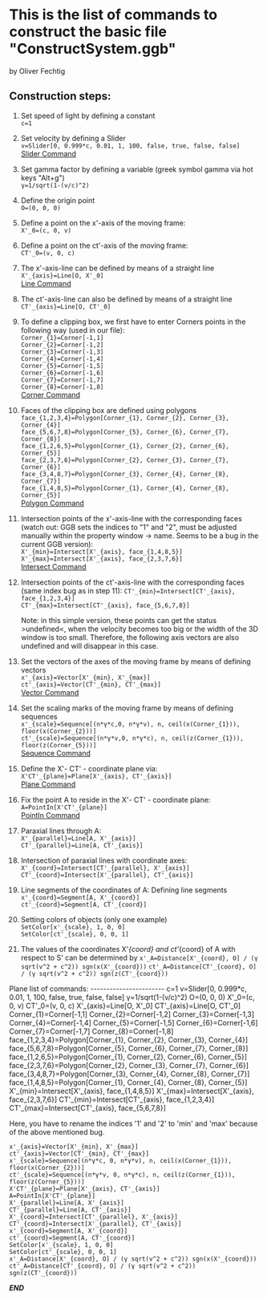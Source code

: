 
This is the list of commands to construct the basic file "ConstructSystem.ggb"
==============================================================================

by Oliver Fechtig

<!--
  Compile this file using pandoc to obtain a html version:  
    pandoc CommandListConstructProtocol.md -o CLCP.html -s -c CLCP.css
-->


<section>

Construction steps:
-------------------

1) Set speed of light by defining a constant  
    `c=1`

2) Set velocity by defining a Slider  
    `v=Slider[0, 0.999*c, 0.01, 1, 100, false, true, false, false]`  
    [Slider Command](https://wiki.geogebra.org/en/Slider_Command)
    
3) Set gamma factor by defining a variable (greek symbol gamma via hot keys "Alt+g")  
    `γ=1/sqrt(1-(v/c)^2)`
    
4) Define the origin point  
    `O=(0, 0, 0)`
    
5) Define a point on the x'-axis of the moving frame:  
    `X'_0=(c, 0, v)`

6) Define a point on the ct'-axis of the moving frame:  
    `CT'_0=(v, 0, c)`

7) The x'-axis-line can be defined by means of a straight line  
    `X'_{axis}=Line[O, X'_0]`  
    [Line Command](https://wiki.geogebra.org/en/Line_Command)
    
8) The ct'-axis-line can also be defined by means of a straight line  
    `CT'_{axis}=Line[O, CT'_0]`

9) To define a clipping box, we first have to enter Corners points in 
   the following way (used in our file):  
    `Corner_{1}=Corner[-1,1]`  
    `Corner_{2}=Corner[-1,2]`  
    `Corner_{3}=Corner[-1,3]`  
    `Corner_{4}=Corner[-1,4]`  
    `Corner_{5}=Corner[-1,5]`  
    `Corner_{6}=Corner[-1,6]`  
    `Corner_{7}=Corner[-1,7]`  
    `Corner_{8}=Corner[-1,8]`  
    [Corner Command](https://wiki.geogebra.org/en/Corner_Command)
    
10) Faces of the clipping box are defined using polygons  
    `face_{1,2,3,4}=Polygon[Corner_{1}, Corner_{2}, Corner_{3}, Corner_{4}]`  
    `face_{5,6,7,8}=Polygon[Corner_{5}, Corner_{6}, Corner_{7}, Corner_{8}]`  
    `face_{1,2,6,5}=Polygon[Corner_{1}, Corner_{2}, Corner_{6}, Corner_{5}]`  
    `face_{2,3,7,6}=Polygon[Corner_{2}, Corner_{3}, Corner_{7}, Corner_{6}]`  
    `face_{3,4,8,7}=Polygon[Corner_{3}, Corner_{4}, Corner_{8}, Corner_{7}]`  
    `face_{1,4,8,5}=Polygon[Corner_{1}, Corner_{4}, Corner_{8}, Corner_{5}]`  
    [Polygon Command](https://wiki.geogebra.org/en/Polygon_Command)

11) Intersection points of the x'-axis-line with the corresponding faces 
    (watch out: GGB sets the indices to "1" and "2", must be adjusted manually within 
    the property window -> name. Seems to be a bug in the current GGB version):  
    `X'_{min}=Intersect[X'_{axis}, face_{1,4,8,5}]`  
    `X'_{max}=Intersect[X'_{axis}, face_{2,3,7,6}]`  
    [Intersect Command](https://wiki.geogebra.org/en/Intersect_Command)
    
12) Intersection points of the ct'-axis-line with the corresponding faces 
    (same index bug as in step 11):
    `CT'_{min}=Intersect[CT'_{axis}, face_{1,2,3,4}]`  
    `CT'_{max}=Intersect[CT'_{axis}, face_{5,6,7,8}]`  

    Note: in this simple version, these points can get the status >undefined<, 
    when the velocity becomes too big or the width of the 3D window is too small. 
    Therefore, the following axis vectors are also undefined and will disappear 
    in this case.    

13) Set the vectors of the axes of the moving frame by means of defining vectors  
    `x'_{axis}=Vector[X'_{min}, X'_{max}]`  
    `ct'_{axis}=Vector[CT'_{min}, CT'_{max}]`  
    [Vector Command](https://wiki.geogebra.org/en/Vector_Command)
    
14) Set the scaling marks of the moving frame by means of defining sequences  
    `x'_{scale}=Sequence[(n*γ*c,0, n*γ*v), n, ceil(x(Corner_{1})), floor(x(Corner_{2}))]`  
    `ct'_{scale}=Sequence[(n*γ*v,0, n*γ*c), n, ceil(z(Corner_{1})), floor(z(Corner_{5}))]`  
    [Sequence Command](https://wiki.geogebra.org/en/Sequence_Command)    
    
15) Define the X'- CT' - coordinate plane via:  
    `X'CT'_{plane}=Plane[X'_{axis}, CT'_{axis}]`  
    [Plane Command](https://wiki.geogebra.org/en/Plane_Command)
    
16) Fix the point A to reside in the X'- CT' - coordinate plane:  
    `A=PointIn[X'CT'_{plane}]`  
    [PointIn Command](https://wiki.geogebra.org/en/PointIn_Command)
    
17) Paraxial lines through A:  
    `X'_{parallel}=Line[A, X'_{axis}]`  
    `CT'_{parallel}=Line[A, CT'_{axis}]`  
    
18) Intersection of paraxial lines with coordinate axes:  
    `X'_{coord}=Intersect[CT'_{parallel}, X'_{axis}]`  
    `CT'_{coord}=Intersect[X'_{parallel}, CT'_{axis}]`  

19) Line segments of the coordinates of A: Defining line segments  
    `x'_{coord}=Segment[A, X'_{coord}]`  
    `ct'_{coord}=Segment[A, CT'_{coord}]`  
    
20) Setting colors of objects (only one example)  
    `SetColor[x'_{scale}, 1, 0, 0]`  
    `SetColor[ct'_{scale}, 0, 0, 1]`

21) The values of the coordinates X'_{coord} and ct'_{coord} of A with respect to S'
    can be determined by
    `x'_A=Distance[X'_{coord}, O] / (γ sqrt(v^2 + c^2)) sgn(x(X'_{coord}))`
    `ct'_A=Distance[CT'_{coord}, O] / (γ sqrt(v^2 + c^2)) sgn(z(CT'_{coord}))`

</section>


<section>
Plane list of commands:
-----------------------
    c=1  
    v=Slider[0, 0.999*c, 0.01, 1, 100, false, true, false, false]  
    γ=1/sqrt(1-(v/c)^2)  
    O=(0, 0, 0)  
    X'_0=(c, 0, v)  
    CT'_0=(v, 0, c)  
    X'_{axis}=Line[O, X'_0]  
    CT'_{axis}=Line[O, CT'_0]  
    Corner_{1}=Corner[-1,1]  
    Corner_{2}=Corner[-1,2]   
    Corner_{3}=Corner[-1,3]  
    Corner_{4}=Corner[-1,4]  
    Corner_{5}=Corner[-1,5]  
    Corner_{6}=Corner[-1,6]  
    Corner_{7}=Corner[-1,7]  
    Corner_{8}=Corner[-1,8]  
    face_{1,2,3,4}=Polygon[Corner_{1}, Corner_{2}, Corner_{3}, Corner_{4}]  
    face_{5,6,7,8}=Polygon[Corner_{5}, Corner_{6}, Corner_{7}, Corner_{8}]  
    face_{1,2,6,5}=Polygon[Corner_{1}, Corner_{2}, Corner_{6}, Corner_{5}]  
    face_{2,3,7,6}=Polygon[Corner_{2}, Corner_{3}, Corner_{7}, Corner_{6}]  
    face_{3,4,8,7}=Polygon[Corner_{3}, Corner_{4}, Corner_{8}, Corner_{7}]  
    face_{1,4,8,5}=Polygon[Corner_{1}, Corner_{4}, Corner_{8}, Corner_{5}]      
    X'_{min}=Intersect[X'_{axis}, face_{1,4,8,5}]  
    X'_{max}=Intersect[X'_{axis}, face_{2,3,7,6}]  
    CT'_{min}=Intersect[CT'_{axis}, face_{1,2,3,4}]  
    CT'_{max}=Intersect[CT'_{axis}, face_{5,6,7,8}]  

Here, you have to rename the indices '1' and '2' to 'min' and 'max' because
of the above mentioned bug.

    x'_{axis}=Vector[X'_{min}, X'_{max}]  
    ct'_{axis}=Vector[CT'_{min}, CT'_{max}]  
    x'_{scale}=Sequence[(n*γ*c, 0, n*γ*v), n, ceil(x(Corner_{1})), floor(x(Corner_{2}))]  
    ct'_{scale}=Sequence[(n*γ*v, 0, n*γ*c), n, ceil(z(Corner_{1})), floor(z(Corner_{5}))]  
    X'CT'_{plane}=Plane[X'_{axis}, CT'_{axis}]  
    A=PointIn[X'CT'_{plane}]  
    X'_{parallel}=Line[A, X'_{axis}]  
    CT'_{parallel}=Line[A, CT'_{axis}]  
    X'_{coord}=Intersect[CT'_{parallel}, X'_{axis}]  
    CT'_{coord}=Intersect[X'_{parallel}, CT'_{axis}]  
    x'_{coord}=Segment[A, X'_{coord}]  
    ct'_{coord}=Segment[A, CT'_{coord}]  
    SetColor[x'_{scale}, 1, 0, 0]  
    SetColor[ct'_{scale}, 0, 0, 1]  
    x'_A=Distance[X'_{coord}, O] / (γ sqrt(v^2 + c^2)) sgn(x(X'_{coord}))  
    ct'_A=Distance[CT'_{coord}, O] / (γ sqrt(v^2 + c^2)) sgn(z(CT'_{coord}))  
    
</section>

***END***
